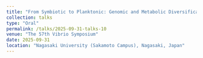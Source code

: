 ```yaml
---
title: "From Symbiotic to Planktonic: Genomic and Metabolic Diversification in the Halioticoli Clade of Vibrionaceae"
collection: talks
type: "Oral"
permalink: /talks/2025-09-31-talks-10
venue: "The 57th Vibrio Symposium"
date: 2025-09-31
location: "Nagasaki University (Sakamoto Campus), Nagasaki, Japan"
---
```

